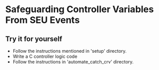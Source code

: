 # Safeguarding Controller Variables From SEU Events

## Try it for yourself
- Follow the instructions mentioned in 'setup' directory.
- Write a C controller logic code
- Follow the instructions in 'automate_catch_crv' directory.

